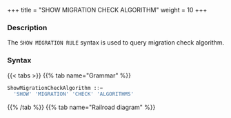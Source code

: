 +++
title = "SHOW MIGRATION CHECK ALGORITHM"
weight = 10
+++

### Description

The `SHOW MIGRATION RULE` syntax is used to query migration check algorithm.

### Syntax

{{< tabs >}}
{{% tab name="Grammar" %}}
```sql
ShowMigrationCheckAlgorithm ::=
  'SHOW' 'MIGRATION' 'CHECK' 'ALGORITHMS'
```
{{% /tab %}}
{{% tab name="Railroad diagram" %}}
<iframe frameborder="0" name="diagram" id="diagram" width="100%" height="100%"></iframe>
{{% /tab %}}
{{< /tabs >}}

### Return Value Description

| Column                   | Description                                |
|--------------------------|--------------------------------------------|
| type                     | migration check algorithm type             |
| supported_database_types | supported database type                    |
| description              | Description of migration check algorithm   |

### Example

- Query migration check algorithm

```sql
SHOW MIGRATION CHECK ALGORITHMS;
```

```sql
mysql> SHOW MIGRATION CHECK ALGORITHMS;
+-------------+--------------------------------------------------------------+----------------------------+
| type        | supported_database_types                                     | description                |
+-------------+--------------------------------------------------------------+----------------------------+
| CRC32_MATCH | MySQL                                                        | Match CRC32 of records.    |
| DATA_MATCH  | SQL92,MySQL,MariaDB,PostgreSQL,openGauss,Oracle,SQLServer,H2 | Match raw data of records. |
+-------------+--------------------------------------------------------------+----------------------------+
2 rows in set (0.03 sec)
```

### Reserved word

`SHOW`, `MIGRATION`, `CHECK`, `ALGORITHMS`

### Related links

- [Reserved word](/en/reference/distsql/syntax/reserved-word/)
